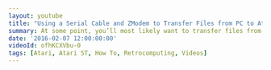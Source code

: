 ```yaml
---
layout: youtube
title: "Using a Serial Cable and ZModem to Transfer Files from PC to Atari ST"
summary: At some point, you’ll most likely want to transfer files from PC to ST. One approach is to use a serial cable (or null modem) connection and ZMODEM.
date: '2016-02-07 12:00:00:00'
videoId: ofhKCXVbu-0
tags: [Atari, Atari ST, How To, Retrocomputing, Videos]
---
```


